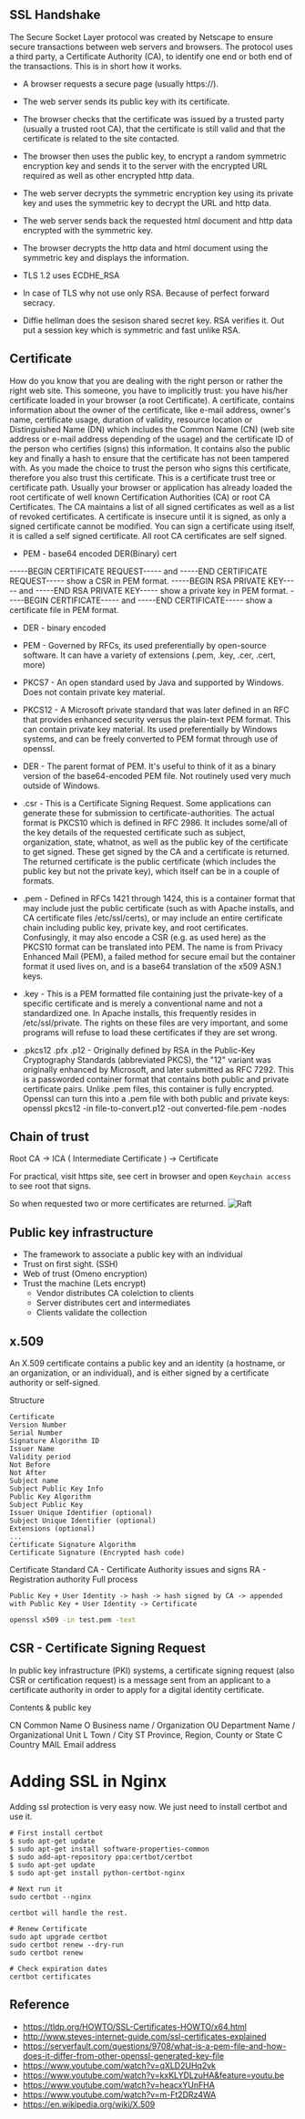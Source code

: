 ## SSL Handshake
The Secure Socket Layer protocol was created by Netscape to ensure secure transactions between web servers and browsers. The protocol uses a third party, a Certificate Authority (CA), to identify one end or both end of the transactions. This is in short how it works.

- A browser requests a secure page (usually https://).

- The web server sends its public key with its certificate.

- The browser checks that the certificate was issued by a trusted party (usually a trusted root CA), that the certificate is still valid and that the certificate is related to the site contacted.

- The browser then uses the public key, to encrypt a random symmetric encryption key and sends it to the server with the encrypted URL required as well as other encrypted http data.

- The web server decrypts the symmetric encryption key using its private key and uses the symmetric key to decrypt the URL and http data.

- The web server sends back the requested html document and http data encrypted with the symmetric key.

- The browser decrypts the http data and html document using the symmetric key and displays the information.

- TLS 1.2 uses ECDHE_RSA
- In case of TLS why not use only RSA. Because of perfect forward secracy. 
- Diffie hellman does the sesison shared secret key. RSA verifies it. Out put a session key which is symmetric and fast unlike RSA.


## Certificate
How do you know that you are dealing with the right person or rather the right web site. This someone, you have to implicitly trust: you have his/her certificate loaded in your browser (a root Certificate). A certificate, contains information about the owner of the certificate, like e-mail address, owner's name, certificate usage, duration of validity, resource location or Distinguished Name (DN) which includes the Common Name (CN) (web site address or e-mail address depending of the usage) and the certificate ID of the person who certifies (signs) this information. It contains also the public key and finally a hash to ensure that the certificate has not been tampered with. As you made the choice to trust the person who signs this certificate, therefore you also trust this certificate. This is a certificate trust tree or certificate path. Usually your browser or application has already loaded the root certificate of well known Certification Authorities (CA) or root CA Certificates. The CA maintains a list of all signed certificates as well as a list of revoked certificates. A certificate is insecure until it is signed, as only a signed certificate cannot be modified. You can sign a certificate using itself, it is called a self signed certificate. All root CA certificates are self signed.

- PEM - base64 encoded DER(Binary) cert

-----BEGIN CERTIFICATE REQUEST----- and -----END CERTIFICATE REQUEST----- show a CSR in PEM format.
-----BEGIN RSA PRIVATE KEY----- and -----END RSA PRIVATE KEY----- show a private key in PEM format.
-----BEGIN CERTIFICATE----- and -----END CERTIFICATE----- show a certificate file in PEM format.

- DER - binary encoded

- PEM - Governed by RFCs, its used preferentially by open-source software. It can have a variety of extensions (.pem, .key, .cer, .cert, more)

- PKCS7 - An open standard used by Java and supported by Windows. Does not contain private key material.

- PKCS12 - A Microsoft private standard that was later defined in an RFC that provides enhanced security versus the plain-text PEM format. This can contain private key material. Its used preferentially by Windows systems, and can be freely converted to PEM format through use of openssl.

- DER - The parent format of PEM. It's useful to think of it as a binary version of the base64-encoded PEM file. Not routinely used very much outside of Windows.

- .csr - This is a Certificate Signing Request. Some applications can generate these for submission to certificate-authorities. The actual format is PKCS10 which is defined in RFC 2986. It includes some/all of the key details of the requested certificate such as subject, organization, state, whatnot, as well as the public key of the certificate to get signed. These get signed by the CA and a certificate is returned. The returned certificate is the public certificate (which includes the public key but not the private key), which itself can be in a couple of formats.

- .pem - Defined in RFCs 1421 through 1424, this is a container format that may include just the public certificate (such as with Apache installs, and CA certificate files /etc/ssl/certs), or may include an entire certificate chain including public key, private key, and root certificates. Confusingly, it may also encode a CSR (e.g. as used here) as the PKCS10 format can be translated into PEM. The name is from Privacy Enhanced Mail (PEM), a failed method for secure email but the container format it used lives on, and is a base64 translation of the x509 ASN.1 keys.

- .key - This is a PEM formatted file containing just the private-key of a specific certificate and is merely a conventional name and not a standardized one. In Apache installs, this frequently resides in /etc/ssl/private. The rights on these files are very important, and some programs will refuse to load these certificates if they are set wrong.

- .pkcs12 .pfx .p12 - Originally defined by RSA in the Public-Key Cryptography Standards (abbreviated PKCS), the "12" variant was originally enhanced by Microsoft, and later submitted as RFC 7292. This is a passworded container format that contains both public and private certificate pairs. Unlike .pem files, this container is fully encrypted. Openssl can turn this into a .pem file with both public and private keys: openssl pkcs12 -in file-to-convert.p12 -out converted-file.pem -nodes

## Chain of trust
Root CA -> ICA ( Intermediate Certificate ) -> Certificate

For practical, visit https site, see cert in browser and open `Keychain access` to see root that signs.

So when requested two or more certificates are returned.
![Raft](screen/TLS.png)


## Public key infrastructure
- The framework to associate a public key with an individual
- Trust on first sight. (SSH)
- Web of trust (Omeno encryption)
- Trust the machine (Lets encrypt)
    - Vendor distributes CA colelction to clients
    - Server distributes cert and intermediates
    - Clients validate the collection


## x.509
An X.509 certificate contains a public key and an identity (a hostname, or an organization, or an individual), and is either signed by a certificate authority or self-signed.

Structure
```
Certificate
Version Number
Serial Number
Signature Algorithm ID
Issuer Name
Validity period
Not Before
Not After
Subject name
Subject Public Key Info
Public Key Algorithm
Subject Public Key
Issuer Unique Identifier (optional)
Subject Unique Identifier (optional)
Extensions (optional)
...
Certificate Signature Algorithm
Certificate Signature (Encrypted hash code)

```
Certificate Standard
CA - Certificate Authority issues and signs
RA - Registration authority 
Full process

```
Public Key + User Identity -> hash -> hash signed by CA -> appended with Public Key + User Identity -> Certificate

```

```bash
openssl x509 -in test.pem -text 
```

## CSR - Certificate Signing Request
In public key infrastructure (PKI) systems, a certificate signing request (also CSR or certification request) is a message sent from an applicant to a certificate authority in order to apply for a digital identity certificate. 

Contents & public key

CN	Common Name
O	Business name / Organization
OU	Department Name / Organizational Unit
L	Town / City
ST	Province, Region, County or State
C	Country
MAIL    Email address


# Adding SSL in Nginx

Adding ssl protection is very easy now. We just need to install certbot and use it.

```
# First install certbot
$ sudo apt-get update
$ sudo apt-get install software-properties-common
$ sudo add-apt-repository ppa:certbot/certbot
$ sudo apt-get update
$ sudo apt-get install python-certbot-nginx

# Next run it
sudo certbot --nginx

certbot will handle the rest.

# Renew Certificate
sudo apt upgrade certbot
sudo certbot renew --dry-run
sudo certbot renew

# Check expiration dates
certbot certificates
```

## Reference
- https://tldp.org/HOWTO/SSL-Certificates-HOWTO/x64.html
- http://www.steves-internet-guide.com/ssl-certificates-explained
- https://serverfault.com/questions/9708/what-is-a-pem-file-and-how-does-it-differ-from-other-openssl-generated-key-file
- https://www.youtube.com/watch?v=qXLD2UHq2vk
- https://www.youtube.com/watch?v=kxKLYDLzuHA&feature=youtu.be
- https://www.youtube.com/watch?v=heacxYUnFHA
- https://www.youtube.com/watch?v=m-Ft2DRz4WA 
- https://en.wikipedia.org/wiki/X.509